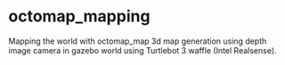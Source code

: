 # octomap_mapping
Mapping the world with octomap_map 3d map generation using depth image camera in gazebo world using Turtlebot 3 waffle (Intel Realsense). 
